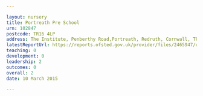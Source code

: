 ```yaml
---

layout: nursery
title: Portreath Pre School
urn: 102847
postcode: TR16 4LP
address: The Institute, Penberthy Road,Portreath, Redruth, Cornwall, TR16 4LP
latestReportUrl: https://reports.ofsted.gov.uk/provider/files/2465947/urn/102847.pdf
teaching: 0
development: 0
leadership: 2
outcomes: 0
overall: 2
date: 10 March 2015

---
```

